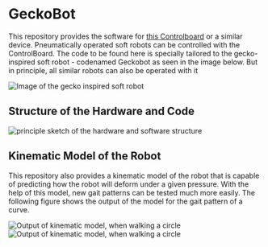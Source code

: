# GeckoBot
This repository provides the software for <a href="https://github.com/larslevity/ControlBoard">this Controlboard</a> or a similar device. 
Pneumatically operated soft robots can be controlled with the ControlBoard.
The code to be found here is specially tailored to the gecko-inspired soft robot - codenamed Geckobot as seen in the image below.
But in principle, all similar robots can also be operated with it

![Image of the gecko inspired soft robot](https://github.com/larslevity/GeckoBot/blob/master/Pictures/robot_cboard.JPG)




## Structure of the Hardware and Code

![principle sketch of the hardware and software structure](https://github.com/larslevity/GeckoBot/blob/master/Pictures/gesamtsystem_HUI.png)

## Kinematic Model of the Robot

This repository also provides a kinematic model of the robot that is capable of predicting how the robot will deform under a given pressure.
With the help of this model, new gait patterns can be tested much more easily.
The following figure shows the output of the model for the gait pattern of a curve.

![Output of kinematic model, when walking a circle](https://github.com/larslevity/GeckoBot/blob/master/Pictures/model.png)
![Output of kinematic model, when walking a circle](https://github.com/larslevity/GeckoBot/blob/master/model/circle.gif)
